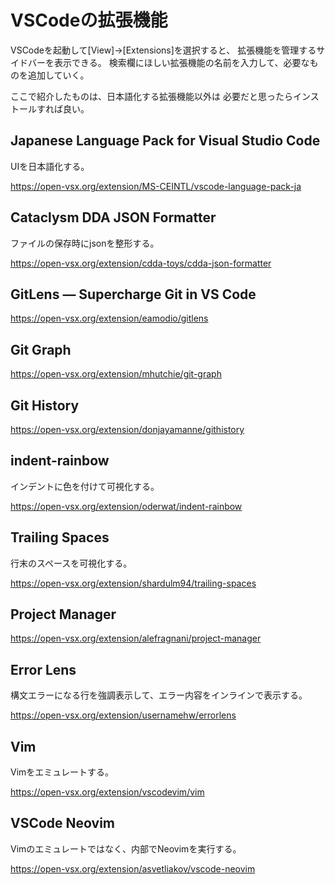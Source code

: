 # VSCodeの拡張機能
VSCodeを起動して[View]->[Extensions]を選択すると、
拡張機能を管理するサイドバーを表示できる。
検索欄にほしい拡張機能の名前を入力して、必要なものを追加していく。

ここで紹介したものは、日本語化する拡張機能以外は
必要だと思ったらインストールすれば良い。

## Japanese Language Pack for Visual Studio Code
UIを日本語化する。

https://open-vsx.org/extension/MS-CEINTL/vscode-language-pack-ja

## Cataclysm DDA JSON Formatter
ファイルの保存時にjsonを整形する。

https://open-vsx.org/extension/cdda-toys/cdda-json-formatter

## GitLens — Supercharge Git in VS Code

https://open-vsx.org/extension/eamodio/gitlens

## Git Graph

https://open-vsx.org/extension/mhutchie/git-graph

## Git History

https://open-vsx.org/extension/donjayamanne/githistory

## indent-rainbow
インデントに色を付けて可視化する。

https://open-vsx.org/extension/oderwat/indent-rainbow

## Trailing Spaces
行末のスペースを可視化する。

https://open-vsx.org/extension/shardulm94/trailing-spaces

## Project Manager

https://open-vsx.org/extension/alefragnani/project-manager

## Error Lens
構文エラーになる行を強調表示して、エラー内容をインラインで表示する。

https://open-vsx.org/extension/usernamehw/errorlens

## Vim
Vimをエミュレートする。

https://open-vsx.org/extension/vscodevim/vim

## VSCode Neovim
Vimのエミュレートではなく、内部でNeovimを実行する。

https://open-vsx.org/extension/asvetliakov/vscode-neovim
